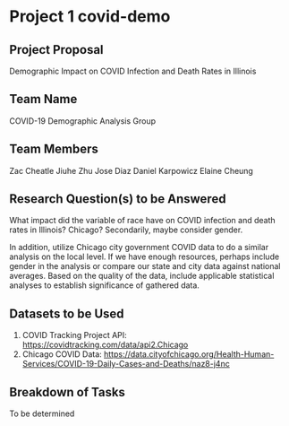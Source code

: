 # Project 1 covid-demo

## Project Proposal
Demographic Impact on COVID Infection and Death Rates in Illinois

## Team Name
COVID-19 Demographic Analysis Group

## Team Members
Zac Cheatle
Jiuhe Zhu
Jose Diaz
Daniel Karpowicz
Elaine Cheung

## Research Question(s) to be Answered
What impact did the variable of race have on COVID infection and death rates in Illinois? Chicago? 
Secondarily, maybe consider gender. 

In addition, utilize Chicago city government COVID data to do a similar analysis on the local level. If we have enough resources, perhaps include gender in the analysis or compare our state and city data against national averages. Based on the quality of the data, include applicable statistical analyses to establish significance of gathered data.

## Datasets to be Used
1. COVID Tracking Project API: https://covidtracking.com/data/api2.Chicago
2. Chicago COVID Data: https://data.cityofchicago.org/Health-Human-Services/COVID-19-Daily-Cases-and-Deaths/naz8-j4nc

## Breakdown of Tasks
To be determined
